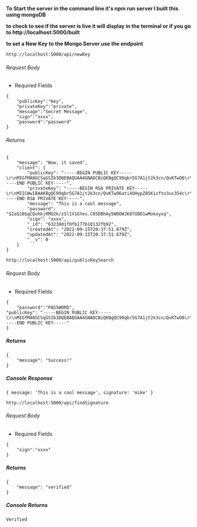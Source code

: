 
**__To Start the server in the command line it's npm run server I built this using mongoDB__**

**__to check to see if the server is live it will display in the terminal or if you go to http://localhost:5000/built__**

**__to set a New Key to the Mongo Server use the endpoint__**

`http://localhost:5000/api/newKey`


###### Request Body #######

- Required Fields

```
{
	"publicKey":"Key",
	"privateKey":"private",
	"message":"Secret Message",
	"sign":"xxxx",
	"password":"password"
}
```


###### Returns ######

```
{
	"message": "Wow, it saved",
	"client": {
		"publicKey": "-----BEGIN PUBLIC KEY-----\r\nMIGfMA0GCSqGSIb3DQEBAQUAA4GNADCBiQKBgQC99qbr5G7A1jt2k3cn/QvKTwO6\r\natiXUHypZ05Kizfto3us354cfBhJA0qPFu9h7AZloSutdLtno3lCideIDwZwqKAl\r\nPQBjcWzZWvhKzrj01kRO31Rhp1met7RXsXyPPPMfVkSRUd8uG7tmOVzm5jFDTiR4\r\n49saoSoqFlHOnArSMwIDAQAB\r\n-----END PUBLIC KEY-----",
		"privateKey": "-----BEGIN RSA PRIVATE KEY-----\r\nMIICWwIBAAKBgQC99qbr5G7A1jt2k3cn/QvKTwO6atiXUHypZ05Kizfto3us354c\r\nfBhJA0qPFu9h7AZloSutdLtno3lCideIDwZwqKAlPQBjcWzZWvhKzrj01kRO31Rh\r\np1met7RXsXyPPPMfVkSRUd8uG7tmOVzm5jFDTiR449saoSoqFlHOnArSMwIDAQAB\r\nAoGAe5wFMBg7rUV5+gWpEp9JTcKupV4jRAr+o2jye/UtVnf74Ri9lMF3OANpP8Tn\r\nzes8mmMOvdbon16zaAWz9vf38rRWB2tJfXDd2DwMbjQ4N2kYEZS6VnllkW0fzma3\r\nh82BLCBGtIxnHLgSoE5N0kcFUI0YQethJhX1q9mtMJxoXrECQQD1W5MPdEZHsEGk\r\n9tBbuuaqM4WtnlTatwPqVdMKFenvZqL38RGah7Pbb2DmwPnkC1S/jfEpbxMv6Mve\r\nbMXr9SArAkEAxjP8bhMbKXDZ/0yLf/yJ72PPXdWCwT27BDSmVwIwBWqSIHc8cHpO\r\ndryNOeNEv/kXdx4DTZq0u1QTHjzF1AsKGQJARva8ewzLQvLEmbzVGKLfEj0incuc\r\niUHDvSQjjNg3uAk8e2/bApHbQE1ffn40CHQKh/i61pwMtZ+kT2mweQWFzwJAG9wa\r\n024kF0MhoV0lDqx0xw2EjHACnR8MNp8f8oMANQKx35ZjDHxkoxQF1ek4NLPStI+n\r\nbzUbymka9tkcBZ43oQJAPS8/kgeRlrQXGOip5yrmHcXP4qjGVrEbZAMRSJ/mENJn\r\nihThZVvNgA3STjda/J3egiOP+ABjIJD30KSd+PRjFw==\r\n-----END RSA PRIVATE KEY-----",
		"message": "This is a cool message",
		"password": "$2a$10$qCQuhkjRMO2k/zSl1V1GYes.C05DBhAy5WOOWJK87UDD1wMokoyxq",
		"sign": "xxxx",
		"_id": "63238d1f0fb177b10132fb92",
		"createdAt": "2022-09-15T20:37:51.679Z",
		"updatedAt": "2022-09-15T20:37:51.679Z",
		"__v": 0
	}
}
```



`http://localhost:5000/api/publicKeySearch`


###### Request Body #######

- Required Fields


```
{
	"password":"PASSWORD",
"publicKey": "-----BEGIN PUBLIC KEY-----\r\nMIGfMA0GCSqGSIb3DQEBAQUAA4GNADCBiQKBgQC99qbr5G7A1jt2k3cn/QvKTwO6\r\natiXUHypZ05Kizfto3us354cfBhJA0qPFu9h7AZloSutdLtno3lCideIDwZwqKAl\r\nPQBjcWzZWvhKzrj01kRO31Rhp1met7RXsXyPPPMfVkSRUd8uG7tmOVzm5jFDTiR4\r\n49saoSoqFlHOnArSMwIDAQAB\r\n-----END PUBLIC KEY-----"
}
```

##### Returns ######

```
{
	"message": "Success!"
}

```


##### Console Response ######

 ```
{ message: 'This is a cool message', signature: 'mike' }

```


`http://localhost:5000/api/findSignature`

###### Request Body #####

- Required Fields

```
{
	"sign":"xxxx"
}
```

##### Returns ######

```
{
	"message": "verified"
}
```

##### Console Returns #####

`Verified`

